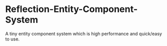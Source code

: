 Reflection-Entity-Component-System
==================================

A tiny entity component system which is high performance and quick/easy to use.
